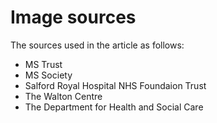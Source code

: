 <html lang="en">
<!-- All sources granted use of pictures and consent was ensured -->
  <h1> Image sources </h1>
  <p>
    The sources used in the article as follows:</p>
    <ul>
      <li>MS Trust</li>
      <li>MS Society</li>
      <li>Salford Royal Hospital NHS Foundaion Trust</li>
      <li> The Walton Centre </li>
      <li> The Department for Health and Social Care </li>
    <ul>
        
